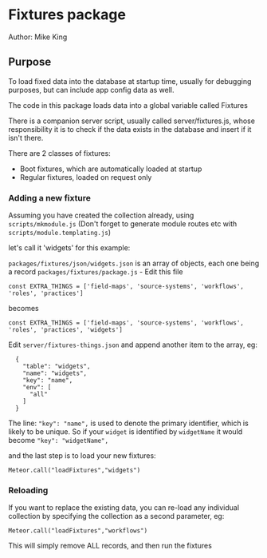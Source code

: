 # Fixtures package

Author: Mike King

## Purpose

To load fixed data into the database at startup time, usually for debugging purposes, but can include app config data as well.

The code in this package loads data into a global variable called Fixtures

There is a companion server script, usually called server/fixtures.js,
whose responsibility it is to check if the data exists in the database and insert if it isn't there.

There are 2 classes of fixtures:

- Boot fixtures, which are automatically loaded at startup
- Regular fixtures, loaded on request only

### Adding a new fixture

Assuming you have created the collection already, using `scripts/mkmodule.js` (Don't forget to generate module routes etc with `scripts/module.templating.js`)

let's call it 'widgets' for this example:

`packages/fixtures/json/widgets.json` is an array of objects, each one being a record
`packages/fixtures/package.js` - Edit this file

```
const EXTRA_THINGS = ['field-maps', 'source-systems', 'workflows', 'roles', 'practices']
```

becomes

```
const EXTRA_THINGS = ['field-maps', 'source-systems', 'workflows', 'roles', 'practices', 'widgets']
```

Edit `server/fixtures-things.json` and append another item to the array, eg:

```
  {
    "table": "widgets",
    "name": "widgets",
    "key": "name",
    "env": [
      "all"
    ]
  }
```

The line: `"key": "name",` is used to denote the primary identifier, which is likely to be unique. So if your `widget` is identified by `widgetName` it would become `"key": "widgetName",`

and the last step is to load your new fixtures:

`Meteor.call("loadFixtures","widgets")`

### Reloading

If you want to replace the existing data, you can re-load any individual collection by
specifying the collection as a second parameter, eg:

`Meteor.call("loadFixtures","workflows")`

This will simply remove ALL records, and then run the fixtures
